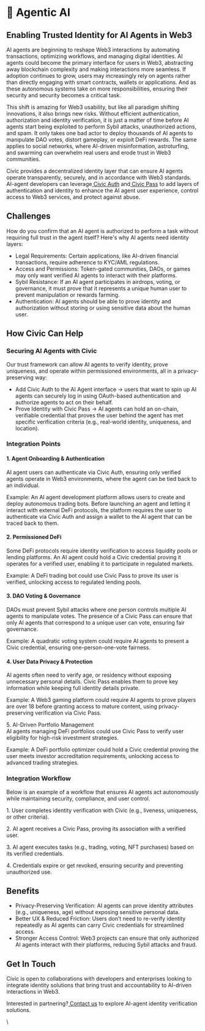 # 🤖 Agentic AI

## Enabling Trusted Identity for AI Agents in Web3

AI agents are beginning to reshape Web3 interactions by automating transactions, optimizing workflows, and managing digital identities. AI agents could become the primary interface for users in Web3, abstracting away blockchain complexity and making interactions more seamless. If adoption continues to grow, users may increasingly rely on agents rather than directly engaging with smart contracts, wallets or applications. And as these autonomous systems take on more responsibilities, ensuring their security and security becomes a critical task.

This shift is amazing for Web3 usability, but like all paradigm shifting innovations, it also brings new risks. Without efficient authentication, authorization and identity verification, it is just a matter of time before AI agents start being exploited to perform Sybil attacks, unauthorized actions, and spam. It only takes one bad actor to deploy thousands of AI agents to manipulate DAO votes, distort gameplay, or exploit DeFi rewards. The same applies to social networks, where AI-driven misinformation, astroturfing, and swarming can overwhelm real users and erode trust in Web3 communities.

Civic provides a decentralized identity layer that can ensure AI agents operate transparently, securely, and in accordance with Web3 standards. AI-agent developers can leverage[ Civic Auth](https://www.civic.com/auth) and[ Civic Pass](https://www.civic.com/pass) to add layers of authentication and identity to enhance the AI agent user experience, control access to Web3 services, and protect against abuse.

## Challenges

How do you confirm that an AI agent is authorized to perform a task without requiring full trust in the agent itself? Here's why AI agents need identity layers:

* Legal Requirements: Certain applications, like AI-driven financial transactions, require adherence to KYC/AML regulations.
* Access and Permissions: Token-gated communities, DAOs, or games may only want verified AI agents to interact with their platforms.
* Sybil Resistance: If an AI agent participates in airdrops, voting, or governance, it must prove that it represents a unique human user to prevent manipulation or rewards farming.
* Authentication: AI agents should be able to prove identity and authorization without storing or using sensitive data about the human user.

## How Civic Can Help

### Securing AI Agents with Civic

Our trust framework can allow AI agents to verify identity, prove uniqueness, and operate within permissioned environments, all in a privacy-preserving way:

* Add Civic Auth to the AI Agent interface → users that want to spin up AI agents can securely log in using OAuth-based authentication and authorize agents to act on their behalf.
* Prove Identity with Civic Pass → AI agents can hold an on-chain, verifiable credential that proves the user behind the agent has met specific verification criteria (e.g., real-world identity, uniqueness, and location).

### Integration Points

#### 1. Agent Onboarding & Authentication

AI agent users can authenticate via Civic Auth, ensuring only verified agents operate in Web3 environments, where the agent can be tied back to an individual.

Example: An AI agent development platform allows users to create and deploy autonomous trading bots. Before launching an agent and letting it interact with external DeFi protocols, the platform requires the user to authenticate via Civic Auth and assign a wallet to the AI agent that can be traced back to them.&#x20;

#### 2. Permissioned DeFi

Some DeFi protocols require identity verification to access liquidity pools or lending platforms. An AI agent could hold a Civic credential proving it operates for a verified user, enabling it to participate in regulated markets.

Example: A DeFi trading bot could use Civic Pass to prove its user is verified, unlocking access to regulated lending pools.

#### 3. DAO Voting & Governance

DAOs must prevent Sybil attacks where one person controls multiple AI agents to manipulate votes. The presence of a Civic Pass can ensure that only AI agents that correspond to a unique user can vote, ensuring fair governance.

Example: A quadratic voting system could require AI agents to present a Civic credential, ensuring one-person-one-vote fairness.

#### 4. User Data Privacy & Protection

AI agents often need to verify age, or residency without exposing unnecessary personal details. Civic Pass enables them to prove key information while keeping full identity details private.

Example: A Web3 gaming platform could require AI agents to prove players are over 18 before granting access to mature content, using privacy-preserving verification via Civic Pass.

5\. AI-Driven Portfolio Management\
AI agents managing DeFi portfolios could use Civic Pass to verify user eligibility for high-risk investment strategies.

Example: A DeFi portfolio optimizer could hold a Civic credential proving the user meets investor accreditation requirements, unlocking access to advanced trading strategies.

### Integration Workflow

Below is an example of a workflow that ensures AI agents act autonomously while maintaining security, compliance, and user control.

1\.    User completes identity verification with Civic (e.g., liveness, uniqueness, or other criteria).

2\.    AI agent receives a Civic Pass, proving its association with a verified user.

3\.    AI agent executes tasks (e.g., trading, voting, NFT purchases) based on its verified credentials.

4\.    Credentials expire or get revoked, ensuring security and preventing unauthorized use.

## Benefits

* Privacy-Preserving Verification: AI agents can prove identity attributes (e.g., uniqueness, age) without exposing sensitive personal data.
* Better UX & Reduced Friction: Users don’t need to re-verify identity repeatedly as AI agents can carry Civic credentials for streamlined access.
* Stronger Access Control: Web3 projects can ensure that only authorized AI agents interact with their platforms, reducing Sybil attacks and fraud.

## Get In Touch

Civic is open to collaborations with developers and enterprises looking to integrate identity solutions that bring trust and accountability to AI-driven interactions in Web3.

Interested in partnering?[ Contact us](https://civickey.typeform.com/req-custom) to explore AI-agent identity verification solutions.

\
